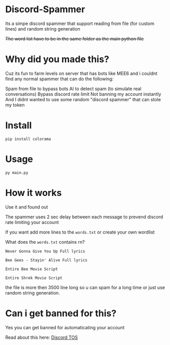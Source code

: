 [Discord TOS]: https://support.discord.com/hc/en-us/articles/115002192352-Automated-user-accounts-self-bots-
# Discord-Spammer

Its a simpe discord spammer that support reading from file (for custom lines) and random string generation

~~The word list have to be in the same folder as the main python file~~

# Why did you made this?

Cuz its fun to farm levels on server that has bots like MEE6 and i couldnt find any normal spammer that can do the following:

Spam from file to bypass bots AI to detect spam (to simulate real conversations)
Bypass discord rate limit
Not banning my account instantly 
And I didnt wanted to use some random "discord spammer" that can stole my token

# Install

`pip install colorama `

# Usage

`py main.py`

# How it works

Use it and found out 

The spammer uses 2 sec delay between each message to prevend discord rate limiting your account 

If you want add more lines to the `words.txt` or create your own wordlist 

What does the `words.txt` contains rn?

`Never Gonna Give You Up Full lyrics` 

`Bee Gees - Stayin' Alive Full lyrics`

`Entire Bee Movie Script`

`Entire Shrek Movie Script`

the file is more then 3500 line long so u can spam for a long time or just use random string generation.

# Can i get banned for this?

Yes you can get banned for automaticating your account

Read about this here: [Discord TOS]
